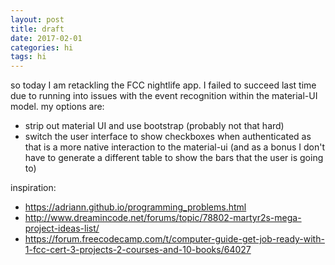 ```yaml
---
layout: post
title: draft
date: 2017-02-01
categories: hi
tags: hi
---
```


so today I am retackling the FCC nightlife app. I failed to succeed last time due to running into issues with the event recognition within the material-UI model. my options are:

- strip out material UI and use bootstrap (probably not that hard)
- switch the user interface to show checkboxes when authenticated as that is a more native interaction to the material-ui (and as a bonus I don't have to generate a different table to show the bars that the user is going to)

inspiration:

- <https://adriann.github.io/programming_problems.html>
- <http://www.dreamincode.net/forums/topic/78802-martyr2s-mega-project-ideas-list/>
- <https://forum.freecodecamp.com/t/computer-guide-get-job-ready-with-1-fcc-cert-3-projects-2-courses-and-10-books/64027>
